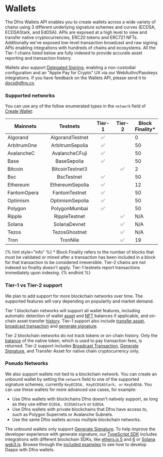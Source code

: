 # Wallets

The Dfns Wallets API enables you to create wallets across a wide variety of chains using 3 different underlying signature schemes and curves (ECDSA, ECDSAStark, and EdDSA).  APIs are exposed at a high level to view and transfer native cryptocurrencies, ERC20 tokens and ERC721 NFTs.  Additionally we've exposed low-level transaction broadcast and raw signing APIs enabling integrations with hundreds of chains and ecosystems.  All the Tier-1 chains listed below are fully indexed to provide accurate asset reporting and transaction history.&#x20;

Wallets also support [Delegated Signing](../../advanced-topics/delegated-signing.md), enabling a non-custodial configuration and an "Apple Pay for Crypto" UX via our WebAuthn/Passkeys integrations.   If you have feedback on the Wallets API, please send it to [docs@dfns.co](mailto:docs@dfns.co).&#x20;

### Supported networks <a href="#supported-networks" id="supported-networks"></a>

You can use any of the follow enumerated types in the `network` field of [Create Wallet](https://docs.dfns.co/dfns-docs/api-docs/wallets/create-wallet#request-body):

<table><thead><tr><th width="198">Mainnets</th><th width="211" align="center">Testnets</th><th width="82" align="center">Tier-1</th><th width="90" align="center">Tier-2</th><th>Block Finality* </th></tr></thead><tbody><tr><td>Algorand</td><td align="center">AlgorandTestnet</td><td align="center"><span data-gb-custom-inline data-tag="emoji" data-code="2705">✅</span></td><td align="center"></td><td>0</td></tr><tr><td>ArbitrumOne</td><td align="center">ArbitrumSepolia</td><td align="center"><span data-gb-custom-inline data-tag="emoji" data-code="2705">✅</span></td><td align="center"></td><td>50</td></tr><tr><td>AvalancheC</td><td align="center">AvalancheCFuji</td><td align="center"><span data-gb-custom-inline data-tag="emoji" data-code="2705">✅</span></td><td align="center"></td><td>50</td></tr><tr><td>Base</td><td align="center">BaseSepolia</td><td align="center"><span data-gb-custom-inline data-tag="emoji" data-code="2705">✅</span></td><td align="center"></td><td>50</td></tr><tr><td>Bitcoin</td><td align="center">BitcoinTestnet3</td><td align="center"></td><td align="center"><span data-gb-custom-inline data-tag="emoji" data-code="2705">✅</span></td><td>2</td></tr><tr><td>Bsc</td><td align="center">BscTestnet</td><td align="center"><span data-gb-custom-inline data-tag="emoji" data-code="2705">✅</span></td><td align="center"></td><td>50</td></tr><tr><td>Ethereum</td><td align="center">EthereumSepolia</td><td align="center"><span data-gb-custom-inline data-tag="emoji" data-code="2705">✅</span></td><td align="center"></td><td>12</td></tr><tr><td>FantomOpera</td><td align="center">FantomTestnet</td><td align="center"><span data-gb-custom-inline data-tag="emoji" data-code="2705">✅</span></td><td align="center"></td><td>50</td></tr><tr><td>Optimism</td><td align="center">OptimismSepolia</td><td align="center"><span data-gb-custom-inline data-tag="emoji" data-code="2705">✅</span></td><td align="center"></td><td>50</td></tr><tr><td>Polygon</td><td align="center">PolygonMumbai</td><td align="center"><span data-gb-custom-inline data-tag="emoji" data-code="2705">✅</span></td><td align="center"></td><td>50</td></tr><tr><td>Ripple</td><td align="center">RippleTestnet</td><td align="center"></td><td align="center"><span data-gb-custom-inline data-tag="emoji" data-code="2705">✅</span></td><td>N/A</td></tr><tr><td>Solana</td><td align="center">SolanaDevnet</td><td align="center"></td><td align="center"><span data-gb-custom-inline data-tag="emoji" data-code="2705">✅</span></td><td>N/A</td></tr><tr><td>Tezos</td><td align="center">TezosGhostnet</td><td align="center"></td><td align="center"><span data-gb-custom-inline data-tag="emoji" data-code="2705">✅</span></td><td>N/A</td></tr><tr><td>Tron</td><td align="center">TronNile</td><td align="center"></td><td align="center"><span data-gb-custom-inline data-tag="emoji" data-code="2705">✅</span></td><td>19</td></tr></tbody></table>

{% hint style="info" %}
\* Block Finality refers to the number of blocks that must be validated or mined after a transaction has been included in a block for that transaction to be considered irreversible.   Tier-2 chains are not indexed so finality doesn't apply.  Tier-1 testnets report transactions immediately upon indexing.&#x20;
{% endhint %}

### Tier-1 vs Tier-2 support

We plan to add support for more blockchain networks over time. The supported features will vary depending on popularity and market demand.

Tier 1 blockchain networks will support all wallet features, including automatic detection of wallet [asset](get-wallet-assets.md) and [NFT](get-wallet-nfts.md) balances if applicable, and on-chain asset transfer [history](get-wallet-history.md). Tier-1 support also include [transfer asset](transfer-asset-from-wallet.md), [broadcast transaction](broadcast-transaction-from-wallet.md) and [generate signature](generate-signature-from-wallet/).

Tier 2 blockchain networks do not track tokens or on-chain history. Only the [balance](get-wallet-assets.md) of the native token, which is used to pay transaction fees, is returned. Tier-2 support includes [Broadcast Transaction](broadcast-transaction-from-wallet.md), [Generate Signature](generate-signature-from-wallet/),  and Transfer Asset for native chain cryptocurrency only.

### Pseudo Networks <a href="#pseudo-networks" id="pseudo-networks"></a>

We also support wallets not tied to a blockchain network.  You can create an unbound wallet by setting the `network` field to one of the supported signature schemes, currently `KeyECDSA, KeyECDSAStark, or` `KeyEdDSA`. You can use these wallets for more advanced use cases, for example:

* Use Dfns wallets with blockchains Dfns doesn't natively support, as long as they use either `ECDSA, ECDSAStark` or `EdDSA`.
* Use Dfns wallets with private blockchains that Dfns have access to, such as Polygon Supernets or Avalanche Subnets.
* Use the same Dfns wallets across multiple blockchain networks.

The unbound wallets only support [Generate Signature](generate-signature-from-wallet/). To help improve the developer experience with generate signature, our [TypeScript SDK](https://github.com/dfnsext/typescript-sdk) includes integrations with different blockchain SDKs, like [ethers.js 5](https://github.com/dfnsext/typescript-sdk/tree/m/packages/lib-ethersjs5) and [6](https://github.com/dfnsext/typescript-sdk/tree/m/packages/lib-ethersjs6) or [Solana web3.js](https://github.com/dfnsext/typescript-sdk/tree/m/packages/lib-solana). Browse through the [included examples](https://github.com/dfnsext/typescript-sdk/tree/m/examples) to see how to develop Dapps with Dfns wallets.
